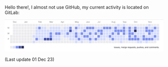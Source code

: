 Hello there!, I almost not use GitHub, my current activity is located on GitLab:

![GitLabActivity](./src/GitLabActivity2023.png)

(Last update 01 Dec 23)

